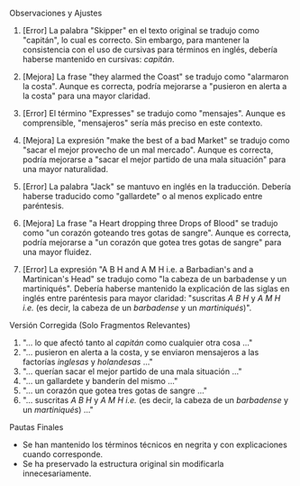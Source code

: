 Observaciones y Ajustes

1. [Error] La palabra "Skipper" en el texto original se tradujo como "capitán", lo cual es correcto. Sin embargo, para mantener la consistencia con el uso de cursivas para términos en inglés, debería haberse mantenido en cursivas: _capitán_.

2. [Mejora] La frase "they alarmed the Coast" se tradujo como "alarmaron la costa". Aunque es correcta, podría mejorarse a "pusieron en alerta a la costa" para una mayor claridad.

3. [Error] El término "Expresses" se tradujo como "mensajes". Aunque es comprensible, "mensajeros" sería más preciso en este contexto.

4. [Mejora] La expresión "make the best of a bad Market" se tradujo como "sacar el mejor provecho de un mal mercado". Aunque es correcta, podría mejorarse a "sacar el mejor partido de una mala situación" para una mayor naturalidad.

5. [Error] La palabra "Jack" se mantuvo en inglés en la traducción. Debería haberse traducido como "gallardete" o al menos explicado entre paréntesis.

6. [Mejora] La frase "a Heart dropping three Drops of Blood" se tradujo como "un corazón goteando tres gotas de sangre". Aunque es correcta, podría mejorarse a "un corazón que gotea tres gotas de sangre" para una mayor fluidez.

7. [Error] La expresión "A B H and A M H i.e. a Barbadian's and a Martinican's Head" se tradujo como "la cabeza de un barbadense y un martiniqués". Debería haberse mantenido la explicación de las siglas en inglés entre paréntesis para mayor claridad: "suscritas _A B H_ y _A M H i.e._ (es decir, la cabeza de un _barbadense_ y un _martiniqués_)".

Versión Corregida (Solo Fragmentos Relevantes)

1. "... lo que afectó tanto al _capitán_ como cualquier otra cosa ..."
2. "... pusieron en alerta a la costa, y se enviaron mensajeros a las factorías _inglesas_ y _holandesas_ ..."
3. "... querían sacar el mejor partido de una mala situación ..."
4. "... un gallardete y banderín del mismo ..."
5. "... un corazón que gotea tres gotas de sangre ..."
6. "... suscritas _A B H_ y _A M H i.e._ (es decir, la cabeza de un _barbadense_ y un _martiniqués_) ..." 

Pautas Finales

- Se han mantenido los términos técnicos en negrita y con explicaciones cuando corresponde.
- Se ha preservado la estructura original sin modificarla innecesariamente.
